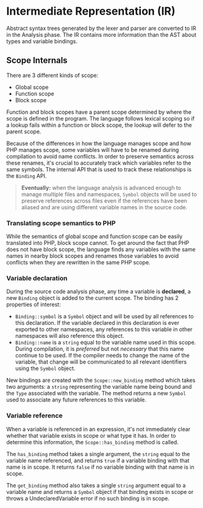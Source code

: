 # Intermediate Representation (IR)

Abstract syntax trees generated by the lexer and parser are converted to IR in
the Analysis phase. The IR contains more information than the AST about types
and variable bindings.

## Scope Internals

There are 3 different kinds of scope:

- Global scope
- Function scope
- Block scope

Function and block scopes have a parent scope determined by where the scope is
defined in the program. The language follows lexical scoping so if a lookup
fails within a function or block scope, the lookup will defer to the parent
scope.

Because of the differences in how the language manages scope and how PHP manages
scope, some variables will have to be renamed during compilation to avoid name
conflicts. In order to preserve semantics across these renames, it's crucial to
accurately track which variables refer to the same symbols. The internal API
that is used to track these relationships is the `Binding` API.

> **Eventually:** when the language analysis is advanced enough to manage
> multiple files and namespaces, `Symbol` objects will be used to preserve
> references across files even if the references have been aliased and are using
> different variable names in the source code.

### Translating scope semantics to PHP

While the semantics of global scope and function scope can be easily translated
into PHP, block scope cannot. To get around the fact that PHP does not have
block scope, the language finds any variables with the same names in nearby
block scopes and renames those variables to avoid conflicts when they are
rewritten in the same PHP scope.

### Variable declaration

During the source code analysis phase, any time a variable is **declared**, a
new `Binding` object is added to the current scope. The binding has 2 properties
of interest:

- `Binding::symbol` is a `Symbol` object and will be used by all references to
  this declaration. If the variable declared in this declaration is ever
  exported to other namespaces, any references to this variable in other
  namespaces will also reference this object.
- `Binding::name` is a `string` equal to the variable name used in this scope.
  During compilation, it is _preferred_ but not _necessary_ that this name
  continue to be used. If the compiler needs to change the name of the variable,
  that change will be communicated to all relevant identifiers using the
  `Symbol` object.

New bindings are created with the `Scope::new_binding` method which takes two
arguments: a `string` representing the variable name being bound and the `Type`
associated with the variable. The method returns a new `Symbol` used to
associate any future references to this variable.

### Variable reference

When a variable is referenced in an expression, it's not immediately clear
whether that variable exists in scope or what type it has. In order to determine
this information, the `Scope::has_binding` method is called.

The `has_binding` method takes a single argument, the `string` equal to the
variable name referenced, and returns `true` if a variable binding with that
name is in scope. It returns `false` if no variable binding with that name is in
scope.

The `get_binding` method also takes a single `string` argument equal to a
variable name and returns a `Symbol` object if that binding exists in scope or
throws a UndeclaredVariable error if no such binding is in scope.
